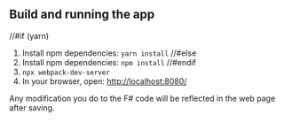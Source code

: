 ## Build and running the app
//#if (yarn)
1. Install npm dependencies: `yarn install`
//#else
1. Install npm dependencies: `npm install`
//#endif
2. `npx webpack-dev-server`
3. In your browser, open: [http://localhost:8080/](http://localhost:8080/)

Any modification you do to the F# code will be reflected in the web page after saving.
